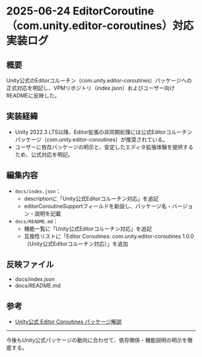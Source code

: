 # 2025-06-24 EditorCoroutine（com.unity.editor-coroutines）対応実装ログ

## 概要
Unity公式のEditorコルーチン（com.unity.editor-coroutines）パッケージへの正式対応を明記し、VPMリポジトリ（index.json）およびユーザー向けREADMEに反映した。

## 実装経緯
- Unity 2022.3 LTS以降、Editor拡張の非同期処理には公式Editorコルーチンパッケージ（com.unity.editor-coroutines）が推奨されている。
- ユーザーに依存パッケージの明示と、安定したエディタ拡張体験を提供するため、公式対応を明記。

## 編集内容
- `docs/index.json`：
  - descriptionに「Unity公式Editorコルーチン対応」を追記
  - editorCoroutineSupportフィールドを新設し、パッケージ名・バージョン・説明を記載
- `docs/README.md`：
  - 機能一覧に「Unity公式Editorコルーチン対応」を追記
  - 互換性リストに「Editor Coroutines: com.unity.editor-coroutines 1.0.0（Unity公式Editorコルーチン対応）」を追加

## 反映ファイル
- docs/index.json
- docs/README.md

## 参考
- [Unity公式 Editor Coroutines パッケージ解説](https://docs.unity3d.com/6000.1/Documentation/Manual/com.unity.editorcoroutines.html)

---
今後もUnity公式パッケージの動向に合わせて、依存関係・機能説明の明示を徹底する。 